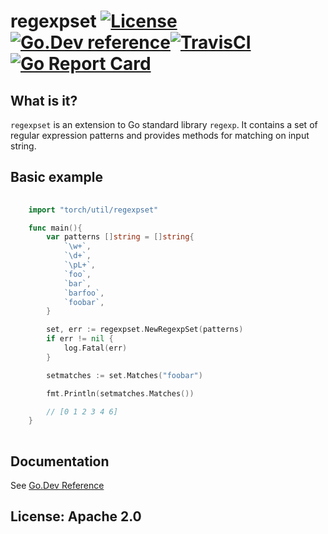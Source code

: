 # regexpset [![License](https://img.shields.io/:license-apache-blue.svg)](https://opensource.org/licenses/Apache-2.0)[![Go.Dev reference](https://img.shields.io/badge/go.dev-reference-007d9c?logo=go&logoColor=white&style=flat-square)](https://pkg.go.dev/github.com/sugarme/regexpset?tab=doc)[![TravisCI](https://api.travis-ci.org/sugarme/regexpset.svg?branch=master)](https://travis-ci.org/sugarme/regexpset)[![Go Report Card](https://goreportcard.com/badge/github.com/sugarme/regexpset)](https://goreportcard.com/report/github.com/sugarme/regexpset)

## What is it?

`regexpset` is an extension to Go standard library `regexp`. It contains a set
of regular expression patterns and provides methods for matching on input
string. 

## Basic example

```Go
    
    import "torch/util/regexpset"

    func main(){
        var patterns []string = []string{
            `\w+`,
            `\d+`,
            `\pL+`,
            `foo`,
            `bar`,
            `barfoo`,
            `foobar`,
        }

        set, err := regexpset.NewRegexpSet(patterns)
        if err != nil {
            log.Fatal(err)
        }

        setmatches := set.Matches("foobar")

        fmt.Println(setmatches.Matches())

        // [0 1 2 3 4 6]
    }
   
```

## Documentation 

See [Go.Dev Reference](https://pkg.go.dev/github.com/sugarme/regexpset?tab=doc)


## License: Apache 2.0



